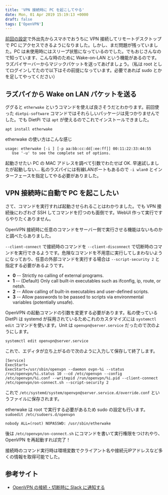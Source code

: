 ```yaml
---
title: 'VPN 接続時に PC を起こしてやる'
date: Mon, 01 Apr 2019 15:19:13 +0000
draft: false
tags: ['OpenVPN']
---
```


[前回の設定](/2019/03/pivpn/)で外出先からスマホでおうちに VPN 接続してリモートデスクトップで PC にアクセスできるようになりました。しかし、まだ問題が残っていました。PC は未使用時にはスリープ状態になっているのでした。でもおじさんなので知っています、こんな時のために Wake-on-LAN という機能があるのです。ラズパイサーバーからマジックパケットを送ってあげましょう。（私は root としてログインしてたので以下はその前提になっています。必要であれば sudo とかを足してやってください）

ラズパイから Wake on LAN パケットを送る
--------------------------

ググると `etherwake` というコマンドを使えば良さそうだとわかります。前回使った `dietpi-software` コマンドではそれらしいパッケージは見つかりませんでした。でも DietPi では `apt` が使えるのでこれでインストールできました。

```
apt install etherwake
```

etherwake の使い方はこんな感じ

```
usage: etherwake [-i ] [-p aa:bb:cc:dd[:ee:ff]] 00:11:22:33:44:55
   Use '-u' to see the complete set of options. 
```

起動させたい PC の MAC アドレスを調べて引数でわたせば OK. 早速試しましたが起動しない... 私のラズパイには有線LANポートもあるので `-i wlan0` とインターフェースを指定してやる必要がありました。

VPN 接続時に自動で PC を起こしたい
---------------------

さて、コマンドを実行すれば起動させられることはわかりました。でも VPN 接続後にわざわざ SSH してコマンドを打つのも面倒です。WebUI 作って実行ですらやりたくありません。

OpenVPN 接続時に任意のコマンドをサーバー側で実行させる機能はないものかと調べたらありました。

`--client-connect` で接続時のコマンドを `--client-disconnect` で切断時のコマンドを実行できるようです。危険なコマンドを不用意に実行してしまわないようになっており、任意の外部コマンドを実行する場合は `--script-security 2` と指定する必要があるようです。

* **0** -- Strictly no calling of external programs.
* **1** -- (Default) Only call built-in executables such as ifconfig, ip, route, or netsh.
* **2** -- Allow calling of built-in executables and user-defined scripts.
* **3** -- Allow passwords to be passed to scripts via environmental variables (potentially unsafe).

OpenVPN の起動コマンドの引数を変更する必要があります。私の使っている DietPi は systemd が採用されているためこれのカスタマイズには `systemctl edit` コマンドを使います。Unit は `openvpn@server.service` だったので次のようにします。

```
systemctl edit openvpn@server.service
```

これで、エディタが立ち上がるので次のように入力して保存して終了します。

```
[Service]
ExecStart=
ExecStart=/usr/sbin/openvpn --daemon ovpn-%i --status /run/openvpn/%i.status 10 --cd /etc/openvpn --config /etc/openvpn/%i.conf --writepid /run/openvpn/%i.pid --client-connect /etc/openvpn/on-connect.sh --script-security 2
```

これで `/etc/systemd/system/openvpn@server.service.d/override.conf` というファイルに保存されます。

etherwake は root で実行する必要があるため sudo の設定も行います。`sudoedit /etc/sudoers.d/openvpn`

```
nobody ALL=(root) NOPASSWD: /usr/sbin/etherwake
```

後は `/etc/openvpn/on-connect.sh` にコマンドを書いて実行権限をつけれやり、OpenVPN を再起動すれば完了！

接続時のコマンド実行時は環境変数でクライアント名や接続元IPアドレスなど多くの情報を取得可能でした。

参考サイト
-----

*   [OpenVPN の接続・切断時に Slack に通知する](https://blog.ymyzk.com/2016/10/openvpn-slack-notification/)
